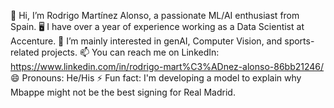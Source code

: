 👋 Hi, I’m Rodrigo Martínez Alonso, a passionate ML/AI enthusiast from Spain.
🖥️ I have over a year of experience working as a Data Scientist at Accenture.
👀 I’m mainly interested in genAI, Computer Vision, and sports-related projects.
📫 You can reach me on LinkedIn: https://www.linkedin.com/in/rodrigo-mart%C3%ADnez-alonso-86bb21246/
😄 Pronouns: He/His
⚡ Fun fact: I'm developing a model to explain why Mbappe might not be the best signing for Real Madrid.

